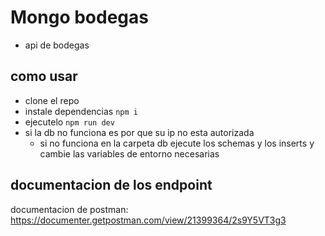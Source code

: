# Mongo bodegas

- api de bodegas

## como usar

- clone el repo
- instale dependencias `npm i`
- ejecutelo `npm run dev`
- si la db no funciona es por que su ip no esta autorizada
  - si no funciona en la carpeta db ejecute los schemas y los inserts y cambie las variables de entorno necesarias

## documentacion de los endpoint

documentacion de postman: https://documenter.getpostman.com/view/21399364/2s9Y5VT3g3
